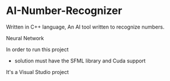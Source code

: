 # AI-Number-Recognizer
Written in C++ language, An AI tool written to recognize numbers.

Neural Network 

In order to run this project 
 - solution must have the SFML library and Cuda support

It's a Visual Studio project 

